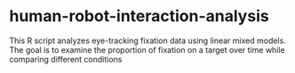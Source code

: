 # human-robot-interaction-analysis
This R script analyzes eye-tracking fixation data using linear mixed models. The goal is to examine the proportion of fixation on a target over time while comparing different conditions
